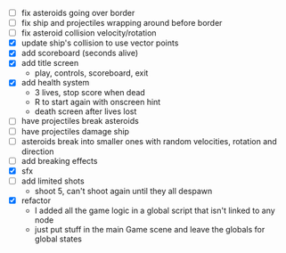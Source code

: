 - [ ] fix asteroids going over border
- [ ] fix ship and projectiles wrapping around before border
- [ ] fix asteroid collision velocity/rotation
- [x] update ship's collision to use vector points
- [x] add scoreboard (seconds alive)
- [x] add title screen
	- play, controls, scoreboard, exit
- [x] add health system
	- 3 lives, stop score when dead
	- R to start again with onscreen hint
	- death screen after lives lost
- [ ] have projectiles break asteroids
- [ ] have projectiles damage ship
- [ ] asteroids break into smaller ones with random velocities, rotation and direction
- [ ] add breaking effects
- [x] sfx
- [ ] add limited shots
	- shoot 5, can't shoot again until they all despawn
- [x] refactor
	- I added all the game logic in a global script that isn't linked to any node
	- just put stuff in the main Game scene and leave the globals for global states
